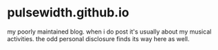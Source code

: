 # pulsewidth.github.io
my poorly maintained blog. when i do post it's usually about my musical activities.
the odd personal disclosure finds its way here as well.

